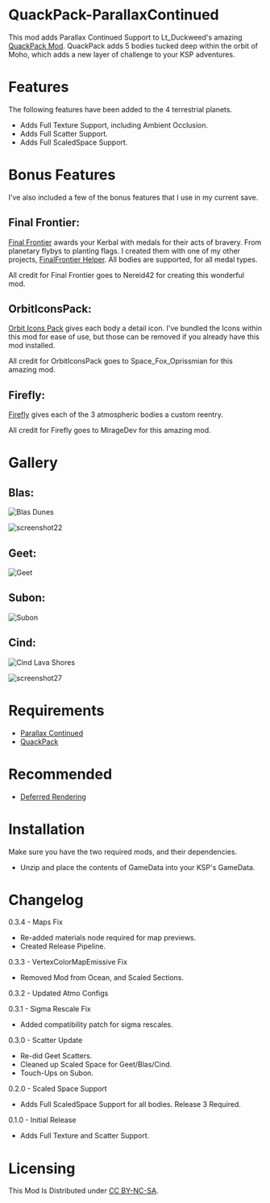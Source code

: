 # QuackPack-ParallaxContinued

This mod adds Parallax Continued Support to Lt_Duckweed's amazing [QuackPack Mod](https://forum.kerbalspaceprogram.com/topic/210155-112x-kopernicus-quackpack-v120-an-inner-system-expansion/). QuackPack adds 5 bodies tucked deep within the orbit of Moho, which adds a new layer of challenge to your KSP adventures.


# Features

The following features have been added to the 4 terrestrial planets.

* Adds Full Texture Support, including Ambient Occlusion.
* Adds Full Scatter Support.
* Adds Full ScaledSpace Support.

# Bonus Features

I've also included a few of the bonus features that I use in my current save.

## Final Frontier:

[Final Frontier](https://spacedock.info/mod/580/Final%20Frontier) awards your Kerbal with medals for their acts of bravery. From planetary flybys to planting flags. I created them with one of my other projects, [FinalFrontier Helper](https://github.com/jthero3/FinalFrontierHelper). All bodies are supported, for all medal types.

All credit for Final Frontier goes to Nereid42 for creating this wonderful mod.

## OrbitIconsPack:

[Orbit Icons Pack](https://spacedock.info/mod/3769/OrbitIconsPack) gives each body a detail icon. I've bundled the Icons within this mod for ease of use, but those can be removed if you already have this mod installed.

All credit for OrbitIconsPack goes to Space_Fox_Oprissmian for this amazing mod.

## Firefly:

[Firefly](https://spacedock.info/mod/3813/Firefly) gives each of the 3 atmospheric bodies a custom reentry.

All credit for Firefly goes to  MirageDev for this amazing mod.

# Gallery


## Blas:

![Blas Dunes](https://github.com/user-attachments/assets/7997c8b4-ce17-4b04-ba9e-bf34aade0e98)

![screenshot22](https://github.com/user-attachments/assets/9add3da2-8fd6-4c19-b178-a8a8ef504697)


## Geet:

![Geet](https://github.com/user-attachments/assets/beb80457-6fc3-48a4-aa24-cf00836a2166)


## Subon:

![Subon](https://github.com/user-attachments/assets/39eb56fb-ad4e-4368-a5cb-29804da48320)


## Cind:

![Cind Lava Shores](https://github.com/user-attachments/assets/f1e8a1a2-71c5-4435-ae32-1aae54f76905)

![screenshot27](https://github.com/user-attachments/assets/65150860-9e0b-4995-8f0e-83ee0355ee64)



# Requirements

* [Parallax Continued](https://github.com/Gameslinx/Parallax-Continued/tree/master#readme)
* [QuackPack](https://spacedock.info/mod/3136/QuackPack)


# Recommended

* [Deferred Rendering](https://github.com/LGhassen/Deferred)


# Installation

Make sure you have the two required mods, and their dependencies.

* Unzip and place the contents of GameData into your KSP's GameData.


# Changelog

0.3.4 - Maps Fix
* Re-added materials node required for map previews.
* Created Release Pipeline.

0.3.3 - VertexColorMapEmissive Fix
* Removed Mod from Ocean, and Scaled Sections. 

0.3.2 - Updated Atmo Configs

0.3.1 - Sigma Rescale Fix
* Added compatibility patch for sigma rescales.

0.3.0 - Scatter Update
* Re-did Geet Scatters.
* Cleaned up Scaled Space for Geet/Blas/Cind.
* Touch-Ups on Subon.

0.2.0 - Scaled Space Support
* Adds Full ScaledSpace Support for all bodies. Release 3 Required.

0.1.0 - Initial Release
* Adds Full Texture and Scatter Support. 


# Licensing

This Mod Is Distributed under [CC BY-NC-SA](https://creativecommons.org/licenses/by-nc-sa/4.0/).
